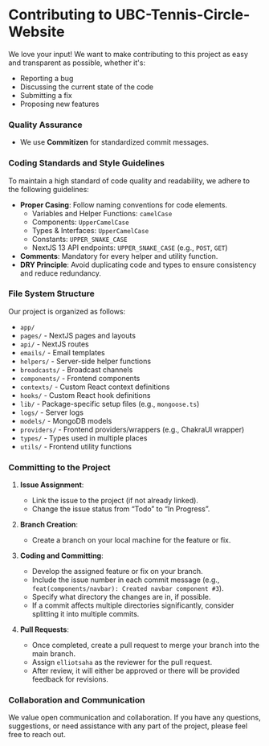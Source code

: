 # Contributing to UBC-Tennis-Circle-Website
We love your input! We want to make contributing to this project as easy and transparent as possible, whether it's:

- Reporting a bug
- Discussing the current state of the code
- Submitting a fix
- Proposing new features

### Quality Assurance
- We use **Commitizen** for standardized commit messages.

### Coding Standards and Style Guidelines
To maintain a high standard of code quality and readability, we adhere to the following guidelines:
- **Proper Casing**: Follow naming conventions for code elements.
  - Variables and Helper Functions: `camelCase`
  - Components: `UpperCamelCase`
  - Types & Interfaces: `UpperCamelCase`
  - Constants: `UPPER_SNAKE_CASE`
  - NextJS 13 API endpoints: `UPPER_SNAKE_CASE` (e.g., `POST`, `GET`)
- **Comments**: Mandatory for every helper and utility function.
- **DRY Principle**: Avoid duplicating code and types to ensure consistency and reduce redundancy.

### File System Structure
Our project is organized as follows:
- `app/`
- `pages/` - NextJS pages and layouts
- `api/` - NextJS routes
- `emails/` - Email templates
- `helpers/` - Server-side helper functions
- `broadcasts/` - Broadcast channels
- `components/` - Frontend components
- `contexts/` - Custom React context definitions
- `hooks/` - Custom React hook definitions
- `lib/` - Package-specific setup files (e.g., `mongoose.ts`)
- `logs/` - Server logs
- `models/` - MongoDB models
- `providers/` - Frontend providers/wrappers (e.g., ChakraUI wrapper)
- `types/` - Types used in multiple places
- `utils/` - Frontend utility functions

### Committing to the Project
1. **Issue Assignment**:
   - Link the issue to the project (if not already linked).
   - Change the issue status from “Todo” to “In Progress”.

2. **Branch Creation**:
   - Create a branch on your local machine for the feature or fix.

3. **Coding and Committing**:
   - Develop the assigned feature or fix on your branch.
   - Include the issue number in each commit message (e.g., `feat(components/navbar): Created navbar component #3`).
   - Specify what directory the changes are in, if possible.
   - If a commit affects multiple directories significantly, consider splitting it into multiple commits.

4. **Pull Requests**:
   - Once completed, create a pull request to merge your branch into the main branch.
   - Assign `elliotsaha` as the reviewer for the pull request.
   - After review, it will either be approved or there will be provided feedback for revisions.

### Collaboration and Communication
We value open communication and collaboration. If you have any questions, suggestions, or need assistance with any part of the project, please feel free to reach out.

